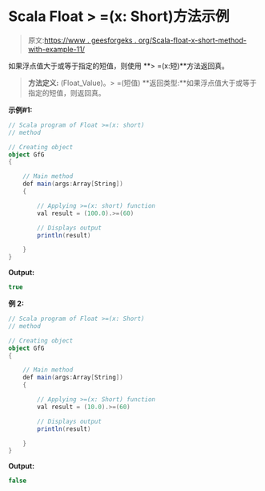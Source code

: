 # Scala Float > =(x: Short)方法示例

> 原文:[https://www . geesforgeks . org/Scala-float-x-short-method-with-example-11/](https://www.geeksforgeeks.org/scala-float-x-short-method-with-example-11/)

如果浮点值大于或等于指定的短值，则使用 **> =(x:短)**方法返回真。

> **方法定义:** (Float_Value)。> =(短值)
> **返回类型:**如果浮点值大于或等于指定的短值，则返回真。

**示例#1:**

```scala
// Scala program of Float >=(x: short)
// method

// Creating object
object GfG
{ 

    // Main method
    def main(args:Array[String])
    {

        // Applying >=(x: short) function
        val result = (100.0).>=(60)

        // Displays output
        println(result)

    }
} 
```

**Output:**

```scala
true

```

**例 2:**

```scala
// Scala program of Float >=(x: Short)
// method

// Creating object
object GfG
{ 

    // Main method
    def main(args:Array[String])
    {

        // Applying >=(x: Short) function
        val result = (10.0).>=(60)

        // Displays output
        println(result)

    }
} 
```

**Output:**

```scala
false

```
